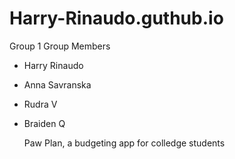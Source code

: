 # Harry-Rinaudo.guthub.io
Group 1
Group Members
- Harry Rinaudo
- Anna Savranska
- Rudra V
- Braiden Q

  Paw Plan, a budgeting app for colledge students
